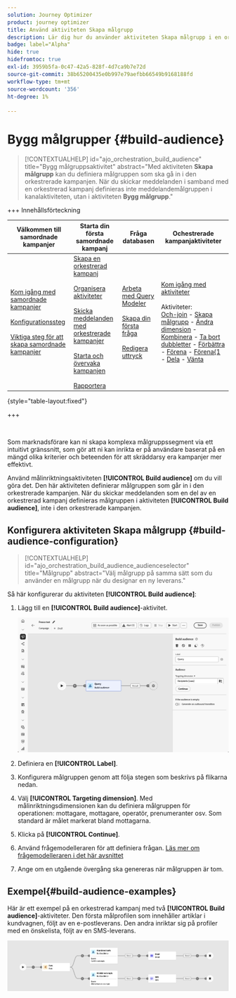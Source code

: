 ```yaml
---
solution: Journey Optimizer
product: journey optimizer
title: Använd aktiviteten Skapa målgrupp
description: Lär dig hur du använder aktiviteten Skapa målgrupp i en orkestrerad kampanj
badge: label="Alpha"
hide: true
hidefromtoc: true
exl-id: 3959b5fa-0c47-42a5-828f-4d7ca9b7e72d
source-git-commit: 38b65200435e0b997e79aefbb66549b9168188fd
workflow-type: tm+mt
source-wordcount: '356'
ht-degree: 1%

---
```


# Bygg målgrupper {#build-audience}

>[!CONTEXTUALHELP]
>id="ajo_orchestration_build_audience"
>title="Bygg målgruppsaktivitet"
>abstract="Med aktiviteten **Skapa målgrupp** kan du definiera målgruppen som ska gå in i den orkestrerade kampanjen. När du skickar meddelanden i samband med en orkestrerad kampanj definieras inte meddelandemålgruppen i kanalaktiviteten, utan i aktiviteten **Bygg målgrupp**."

+++ Innehållsförteckning

| Välkommen till samordnade kampanjer | Starta din första samordnade kampanj | Fråga databasen | Ochestrerade kampanjaktiviteter |
|---|---|---|---|
| [Kom igång med samordnade kampanjer](../gs-orchestrated-campaigns.md)<br/><br/>[Konfigurationssteg](../configuration-steps.md)<br/><br/>[Viktiga steg för att skapa samordnade kampanjer](../gs-campaign-creation.md) | [Skapa en orkestrerad kampanj](../create-orchestrated-campaign.md)<br/><br/>[Organisera aktiviteter](../orchestrate-activities.md)<br/><br/>[Skicka meddelanden med orkestrerade kampanjer](../send-messages.md)<br/><br/>[Starta och övervaka kampanjen](../start-monitor-campaigns.md)<br/><br/>[Rapportera](../reporting-campaigns.md) | [Arbeta med Query Modeler](../orchestrated-rule-builder.md)<br/><br/>[Skapa din första fråga](../build-query.md)<br/><br/>[Redigera uttryck](../edit-expressions.md) | [Kom igång med aktiviteter](about-activities.md)<br/><br/>Aktiviteter:<br/>[Och-join](and-join.md) - [Skapa målgrupp](build-audience.md) - [Ändra dimension](change-dimension.md) - [Kombinera](combine.md) - [Ta bort dubbletter](deduplication.md) - [Förbättra](enrichment.md) - [Förena](fork.md) - [Förena&lbrace;1 ](reconciliation.md) - [Dela](split.md) - [Vänta](wait.md) |

{style="table-layout:fixed"}

+++

<br/>

Som marknadsförare kan ni skapa komplexa målgruppssegment via ett intuitivt gränssnitt, som gör att ni kan inrikta er på användare baserat på en mängd olika kriterier och beteenden för att skräddarsy era kampanjer mer effektivt.

Använd målinriktningsaktiviteten **[!UICONTROL Build audience]** om du vill göra det. Den här aktiviteten definierar målgruppen som går in i den orkestrerade kampanjen. När du skickar meddelanden som en del av en orkestrerad kampanj definieras målgruppen i aktiviteten **[!UICONTROL Build audience]**, inte i den orkestrerade kampanjen.

## Konfigurera aktiviteten Skapa målgrupp {#build-audience-configuration}

>[!CONTEXTUALHELP]
>id="ajo_orchestration_build_audience_audienceselector"
>title="Målgrupp"
>abstract="Välj målgrupp på samma sätt som du använder en målgrupp när du designar en ny leverans."

Så här konfigurerar du aktiviteten **[!UICONTROL Build audience]**:

1. Lägg till en **[!UICONTROL Build audience]**-aktivitet.

   ![](../assets/build-audience.png)

1. Definiera en **[!UICONTROL Label]**.

1. Konfigurera målgruppen genom att följa stegen som beskrivs på flikarna nedan.

1. Välj **[!UICONTROL Targeting dimension]**. Med målinriktningsdimensionen kan du definiera målgruppen för operationen: mottagare, mottagare, operatör, prenumeranter osv. Som standard är målet markerat bland mottagarna.

1. Klicka på **[!UICONTROL Continue]**.

1. Använd frågemodelleraren för att definiera frågan. [Läs mer om frågemodelleraren i det här avsnittet](../orchestrated-rule-builder.md)

1. Ange om en utgående övergång ska genereras när målgruppen är tom.

## Exempel{#build-audience-examples}

Här är ett exempel på en orkestrerad kampanj med två **[!UICONTROL Build audience]**-aktiviteter. Den första målprofilen som innehåller artiklar i kundvagnen, följt av en e-postleverans. Den andra inriktar sig på profiler med en önskelista, följt av en SMS-leverans.

![](../assets/build-audience-2.png)
